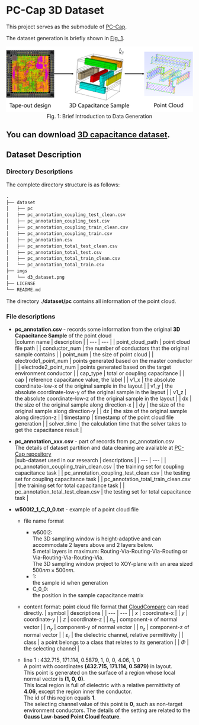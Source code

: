 # PC-Cap 3D Dataset #

This project serves as the submodule of [PC-Cap](https://gitee.com/oscc-project/pct-cap).

The dataset generation is briefly shown in <a href="#fig_d3_dataset">Fig. 1</a>.

<div>
  <center>
  <a id="fig_d3_dataset">
    <img src="imgs/d3_dataset.png" width="800">
  </a>
  <br>
  Fig. 1: Brief Introduction to Data Generation
  </center>
</div>

## You can download [3D capacitance dataset](https://www.jianguoyun.com/p/DWiR9L0QvsDYDBih-skFIAA). ##

## Dataset Description ##

### Directory Descriptions ###

The complete directory structure is as follows:

```txt
.
├── dataset
│   ├── pc
│   ├── pc_annotation_coupling_test_clean.csv
│   ├── pc_annotation_coupling_test.csv
│   ├── pc_annotation_coupling_train_clean.csv
│   ├── pc_annotation_coupling_train.csv
│   ├── pc_annotation.csv
│   ├── pc_annotation_total_test_clean.csv
│   ├── pc_annotation_total_test.csv
│   ├── pc_annotation_total_train_clean.csv
│   └── pc_annotation_total_train.csv
├── imgs
│   └── d3_dataset.png
├── LICENSE
└── README.md
```

The directory **./dataset/pc** contains all information of the point cloud.

### File descriptions ###
- **pc_annotation.csv** - records some information from the original **3D Capacitance Sample** of the point cloud  
  |column name | description |
  | --- | --- |
  | point_cloud_path | point cloud file path |
  | conductor_num | the number of conductors that the original sample contains |
  | point_num | the size of point cloud |
  | electrode1_point_num | points generated based on the master conductor |
  | electrode2_point_num | points generated based on the target environment conductor |
  | cap_type | total or coupling capacitance |
  | cap | reference capacitance value, the label |
  | v1_x | the absolute coordinate-low-x of the original sample in the layout |
  | v1_y | the absolute coordinate-low-y of the original sample in the layout |
  | v1_z | the absolute coordinate-low-z of the original sample in the layout |
  | dx | the size of the original sample along direction-x |
  | dy | the size of the original sample along direction-y |
  | dz | the size of the original sample along direction-z |
  | timestamp | timestamp of the point cloud file generation |
  | solver_time | the calculation time that the solver takes to get the capacitance result |

- **pc_annotation_xxx.csv** - part of records from pc_annotation.csv     
The details of dataset partition and data cleaning are available at [PC-Cap repository](https://gitee.com/oscc-project/pct-cap)  
  |sub-dataset used in our research | descriptions |
  | --- | --- |
  | pc_annotation_coupling_train_clean.csv | the training set for coupling capacitance task |
  | pc_annotation_coupling_test_clean.csv | the testing set for coupling capacitance task |
  | pc_annotation_total_train_clean.csv | the training set for total capacitance task |
  | pc_annotation_total_test_clean.csv | the testing set for total capacitance task |

- **w500l2_1_C_0_0.txt** - example of a point cloud file
  - file name format
    - w500l2:  
      The 3D sampling window is height-adaptive and can accommodate 2 layers above and 2 layers below.  
      5 metal layers in maximum: Routing-Via-Routing-Via-Routing or Via-Routing-Via-Routing-Via.  
      The 3D sampling window project to XOY-plane with an area sized $500 nm \times 500nm$. 
    - 1:  
      the sample id when generation
    - C_0_0:  
      the position in the sample capacitance matrix
  
  - content format: point cloud file format that [CloudCompare](https://www.cloudcompare.org/) can read directly.
    | symbol | descriptions |
    | --- | --- |
    | $x$ | coordinate-x |
    | $y$ | coordinate-y |
    | $z$ | coordinate-z |
    | $n_x$ | component-x of normal vector |
    | $n_y$ | component-y of normal vector |
    | $n_z$ | component-z of normal vector |
    | $\varepsilon_r$ | the dielectric channel, relative permittivity |
    | class | a point belongs to a class that relates to its generation |
    | $\Phi$ | the selecting channel |
  - line 1 : 432.715, 171.114, 0.5879, 1, 0, 0, 4.06, 1, 0  
    A point with coordinates **(432.715, 171.114, 0.5879)** in layout.  
    This point is generated on the surface of a region whose local normal vector is **(1, 0, 0)**.  
    This local region is full of dielectric with a relative permittivity of **4.06**, except the region inner the conductor.  
    The id of this region equals **1**.  
    The selecting channel value of this point is **0**, such as non-target environment conductors. The details of the setting are related to the **Gauss Law-based Point Cloud feature**.
